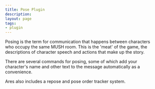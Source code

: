 ```yaml
---
title: Pose Plugin
description:
layout: page
tags: 
- plugin
---
```


Posing is the term for communication that happens between characters who occupy the same MUSH room.  This is the 'meat' of the game, the descriptions of character speech and actions that make up the story. 

There are several commands for posing, some of which add your character's name and other text to the message automatically as a convenience.

Ares also includes a repose and pose order tracker system.